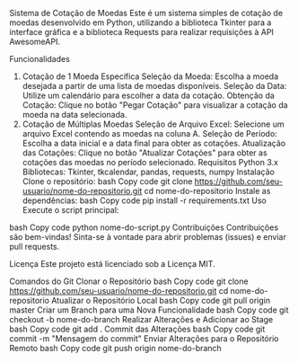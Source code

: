 Sistema de Cotação de Moedas
Este é um sistema simples de cotação de moedas desenvolvido em Python, utilizando a biblioteca Tkinter para a interface gráfica e a biblioteca Requests para realizar requisições à API AwesomeAPI.

Funcionalidades
1. Cotação de 1 Moeda Específica
Seleção da Moeda: Escolha a moeda desejada a partir de uma lista de moedas disponíveis.
Seleção da Data: Utilize um calendário para escolher a data da cotação.
Obtenção da Cotação: Clique no botão "Pegar Cotação" para visualizar a cotação da moeda na data selecionada.
2. Cotação de Múltiplas Moedas
Seleção de Arquivo Excel: Selecione um arquivo Excel contendo as moedas na coluna A.
Seleção de Período: Escolha a data inicial e a data final para obter as cotações.
Atualização das Cotações: Clique no botão "Atualizar Cotações" para obter as cotações das moedas no período selecionado.
Requisitos
Python 3.x
Bibliotecas: Tkinter, tkcalendar, pandas, requests, numpy
Instalação
Clone o repositório:
bash
Copy code
git clone https://github.com/seu-usuario/nome-do-repositorio.git
cd nome-do-repositorio
Instale as dependências:
bash
Copy code
pip install -r requirements.txt
Uso
Execute o script principal:

bash
Copy code
python nome-do-script.py
Contribuições
Contribuições são bem-vindas! Sinta-se à vontade para abrir problemas (issues) e enviar pull requests.

Licença
Este projeto está licenciado sob a Licença MIT.

Comandos do Git
Clonar o Repositório
bash
Copy code
git clone https://github.com/seu-usuario/nome-do-repositorio.git
cd nome-do-repositorio
Atualizar o Repositório Local
bash
Copy code
git pull origin master
Criar um Branch para uma Nova Funcionalidade
bash
Copy code
git checkout -b nome-do-branch
Realizar Alterações e Adicionar ao Stage
bash
Copy code
git add .
Commit das Alterações
bash
Copy code
git commit -m "Mensagem do commit"
Enviar Alterações para o Repositório Remoto
bash
Copy code
git push origin nome-do-branch
